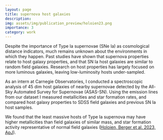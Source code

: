 ```yaml
---
layout: page
title: supernova host galaxies
description: 
img: assets/img/publication_preview/holoien23.png
importance: 3
category: work
---
```


Despite the importance of Type Ia supernovae (SNe Ia) as cosmological distance indicators, much remains unknown about the environments in which they happen. Past studies have shown that supernova properties relate to host galaxy properties, and that SN Ia host galaxies are similar to random field galaxies. Research on host properties has largely focused on more luminous galaxies, leaving low-luminosity hosts under-sampled. 

As an intern at Carnegie Observatories, I conducted a spectroscopic analysis of 45 dim host galaxies of nearby supernovae detected by the All-Sky Automated Survey for Supernovae (ASAS-SN). Using the emission lines from our dataset I measured metallicities and star formation rates, and compared host galaxy properties to SDSS field galaxies and previous SN Ia host samples. 

We found that the least massive hosts of Type Ia supernova may have higher metallicities than field galaxies of similar mass, and star formation activity representative of normal field galaxies ([Holoien, Berger et al. 2023, ApJ](https://iopscience.iop.org/article/10.3847/1538-4357/acce35)).
